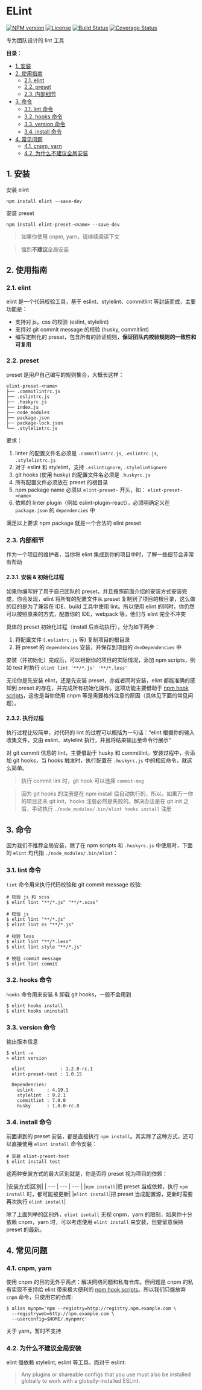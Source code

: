 # ELint

[![NPM version][npm-image]][npm-url] [![License][license-image]][license-url] [![Build Status][travis-image]][travis-url] [![Coverage Status][coveralls-image]][coveralls-url]

专为团队设计的 lint 工具

**目录**：

<!-- TOC -->

- [1. 安装](#1-安装)
- [2. 使用指南](#2-使用指南)
  - [2.1. elint](#21-elint)
  - [2.2. preset](#22-preset)
  - [2.3. 内部细节](#23-内部细节)
- [3. 命令](#3-命令)
  - [3.1. lint 命令](#31-lint-命令)
  - [3.2. hooks 命令](#32-hooks-命令)
  - [3.3. version 命令](#33-version-命令)
  - [3.4. install 命令](#34-install-命令)
- [4. 常见问题](#4-常见问题)
  - [4.1. cnpm, yarn](#41-cnpm-yarn)
  - [4.2. 为什么不建议全局安装](#42-为什么不建议全局安装)

<!-- /TOC -->

## 1. 安装

安装 elint

```shell
npm install elint --save-dev
```

安装 preset

```shell
npm install elint-preset-<name> --save-dev
```

> 如果你使用 cnpm, yarn，请继续阅读下文

> 强烈**不建议**全局安装

## 2. 使用指南

### 2.1. elint

elint 是一个代码校验工具，基于 eslint、stylelint、commitlint 等封装而成，主要功能是：

- 支持对 js，css 的校验 (eslint, stylelint)
- 支持对 git commit message 的校验 (husky, commitlint)
- 编写定制化的 preset，包含所有的验证规则，**保证团队内校验规则的一致性和可复用**

### 2.2. preset

preset 是用户自己编写的规则集合，大概长这样：

```shell
elint-preset-<name>
├── .commitlintrc.js
├── .eslintrc.js
├── .huskyrc.js
├── index.js
├── node_modules
├── package.json
├── package-lock.json
└── .stylelintrc.js
```

要求：

1. linter 的配置文件名必须是 `.commitlintrc.js`, `.eslintrc.js`, `.stylelintrc.js`
2. 对于 eslint 和 stylelint，支持 `.eslintignore`, `.stylelintignore`
3. git hooks (使用 husky) 的配置文件名必须是 `.huskyrc.js`
4. 所有配置文件必须放在 preset 的根目录
5. npm package name 必须以 `elint-preset-` 开头，如： `elint-preset-<name>`
6. 依赖的 linter plugin（例如 eslint-plugin-react），必须明确定义在 `package.json` 的 `dependencies` 中

满足以上要求 npm package 就是一个合法的 elint preset

### 2.3. 内部细节

作为一个项目的维护者，当你将 elint 集成到你的项目中时，了解一些细节会非常有帮助

#### 2.3.1. 安装 & 初始化过程

如果你编写好了用于自己团队的 preset，并且按照前面介绍的安装方式安装完成，你会发现，elint 将所有的配置文件从 preset 复制到了项目的根目录，这么做的目的是为了兼容在 IDE、build 工具中使用 lint。所以使用 elint 的同时，你仍然可以按照原来的方式，配置你的 IDE，webpack 等，他们与 elint 完全不冲突

具体的 preset 初始化过程（install 后自动执行），分为如下两步：

1. 将配置文件 (`.eslintrc.js` 等) 复制项目的根目录
2. 将 preset 的 `dependencies` 安装，并保存到项目的 `devDependencies` 中

安装（并初始化）完成后，可以根据你的项目的实际情况，添加 npm scripts，例如 test 时执行 `elint lint '**/*.js' '**/*.less'`

无论你是先安装 elint，还是先安装 preset，亦或者同时安装，elint 都能准确的感知到 preset 的存在，并完成所有初始化操作。这项功能主要借助于 [npm hook scripts](https://docs.npmjs.com/misc/scripts#hook-scripts)，这也是当你使用 cnpm 等是需要格外注意的原因（具体见下面的常见问题）。

#### 2.3.2. 执行过程

执行过程比较简单，对代码的 lint 的过程可以概括为一句话：“elint 根据你的输入收集文件，交由 eslint、stylelint 执行，并且将结果输出至命令行展示”

对 git commit 信息的 lint，主要借助于 husky 和 commitlint。安装过程中，会添加 git hooks，当 hooks 触发时，执行配置在 `.huskyrc.js` 中的相应命令，就这么简单。

> 执行 commit lint 时，git hook 可以选择 `commit-msg`

> 因为 git hooks 的注册是在 npm install 后自动执行的，所以，如果万一你的项目还未 git init，hooks 注册必然是失败的。解决办法是在 git init 之后，手动执行 `./node_modules/.bin/elint hooks install` 注册

## 3. 命令

因为我们不推荐全局安装，除了在 npm scripts 和 `.huskyrc.js` 中使用时，下面的 `elint` 均代指 `./node_modules/.bin/elint`：

### 3.1. lint 命令

`lint` 命令用来执行代码校验和 git commit message 校验:

```shell
# 校验 js 和 scss
$ elint lint "**/*.js" "**/*.scss"

# 校验 js
$ elint lint "**/*.js"
$ elint lint es "**/*.js"

# 校验 less
$ elint lint "**/*.less"
$ elint lint style "**/*.js"

# 校验 commit message
$ elint lint commit
```

### 3.2. hooks 命令

`hooks` 命令用来安装 & 卸载 git hooks，一般不会用到

```shell
$ elint hooks install
$ elint hooks uninstall
```

### 3.3. version 命令

输出版本信息

```shell
$ elint -v
> elint version

  elint             : 1.2.0-rc.1
  elint-preset-test : 1.0.15

  Dependencies:
    eslint     : 4.19.1
    stylelint  : 9.2.1
    commitlint : 7.0.0
    husky      : 1.0.0-rc.8
```

### 3.4. install 命令

前面讲到的 preset 安装，都是直接执行 `npm install`。其实除了这种方式，还可以直接使用 `elint install` 命令安装：

```shell
# 安装 elint-preset-test
$ elint install test
```

这两种安装方式的最大区别就是，你是否将 preset 视为项目的依赖：

|安装方式|区别|
| --- | --- | --- |
|`npm install`|把 preset 当成依赖，执行 `npm install` 时，都可能被更新|
|`elint install`|把 preset 当成配置源，更新时需要再次执行 `elint install`|

除了上面列举的区别外，`elint isntall` 无视 cnpm，yarn 的限制，如果你十分依赖 cnpm，yarn 时，可以考虑使用 `elint install` 来安装，但要留意保持 preset 的最新。

## 4. 常见问题

### 4.1. cnpm, yarn

使用 cnpm 的目的无外乎两点：解决网络问题和私有仓库。但问题是 cnpm 的私有实现不支持给 elint 带来极大便利的 [npm hook scripts](https://docs.npmjs.com/misc/scripts#hook-scripts)。所以我们只能放弃 `cnpm` 命令，只使用它的仓库:

```shell
$ alias mynpm='npm --registry=http://registry.npm.example.com \
  --registryweb=http://npm.example.com \
  --userconfig=$HOME/.mynpmrc'
```

关于 yarn，暂时不支持

### 4.2. 为什么不建议全局安装

elint 强依赖 stylelint, eslint 等工具。而对于 eslint:

> Any plugins or shareable configs that you use must also be installed globally to work with a globally-installed ESLint.

[npm-image]: https://img.shields.io/npm/v/elint.svg?style=flat-square
[npm-url]: https://www.npmjs.com/package/elint
[license-image]: https://img.shields.io/github/license/keenwon/eazydict.svg?style=flat-square
[license-url]: https://github.com/keenwon/eazydict/blob/master/LICENSE
[travis-image]: https://img.shields.io/travis/keenwon/elint.svg?style=flat-square
[travis-url]: https://travis-ci.org/keenwon/elint
[coveralls-image]: https://img.shields.io/coveralls/keenwon/elint.svg?style=flat-square
[coveralls-url]: https://coveralls.io/github/keenwon/elint?branch=master
